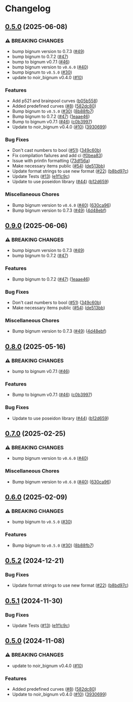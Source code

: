 # Changelog

## [0.5.0](https://github.com/madztheo/noir_bigcurve/compare/v0.9.0...v0.5.0) (2025-06-08)


### ⚠ BREAKING CHANGES

* bump bignum version to 0.7.3 ([#49](https://github.com/madztheo/noir_bigcurve/issues/49))
* bump bignum to 0.7.2 ([#47](https://github.com/madztheo/noir_bigcurve/issues/47))
* bump to bignum v0.7.1 ([#46](https://github.com/madztheo/noir_bigcurve/issues/46))
* bump bignum version to `v0.6.0` ([#40](https://github.com/madztheo/noir_bigcurve/issues/40))
* bump bignum to `v0.5.0` ([#30](https://github.com/madztheo/noir_bigcurve/issues/30))
* update to noir_bignum v0.4.0 ([#10](https://github.com/madztheo/noir_bigcurve/issues/10))

### Features

* Add p521 and brainpool curves ([b05b558](https://github.com/madztheo/noir_bigcurve/commit/b05b558bd368c04ec5860cc63d899efee93ce01d))
* Added predefined curves ([#8](https://github.com/madztheo/noir_bigcurve/issues/8)) ([582dc80](https://github.com/madztheo/noir_bigcurve/commit/582dc808886d146d40aee334bbc200ee858ad747))
* Bump bignum to `v0.5.0` ([#30](https://github.com/madztheo/noir_bigcurve/issues/30)) ([8b88fb7](https://github.com/madztheo/noir_bigcurve/commit/8b88fb7bc2092ca51fedcddd31ee225d6ea971a8))
* Bump bignum to 0.7.2 ([#47](https://github.com/madztheo/noir_bigcurve/issues/47)) ([1eaae46](https://github.com/madztheo/noir_bigcurve/commit/1eaae46ca270a340f57399232e3710730632c03e))
* Bump to bignum v0.7.1 ([#46](https://github.com/madztheo/noir_bigcurve/issues/46)) ([c0b3997](https://github.com/madztheo/noir_bigcurve/commit/c0b3997f986a0724fa14cfe4645c376a8e84a243))
* Update to noir_bignum v0.4.0 ([#10](https://github.com/madztheo/noir_bigcurve/issues/10)) ([3930699](https://github.com/madztheo/noir_bigcurve/commit/3930699251c55ebc45881536723a44faa3fd15ed))


### Bug Fixes

* Don't cast numbers to bool ([#51](https://github.com/madztheo/noir_bigcurve/issues/51)) ([349c60b](https://github.com/madztheo/noir_bigcurve/commit/349c60b77b7f769af73271036f2dd27eae78ae36))
* Fix compilation failures and add ci ([f0bea83](https://github.com/madztheo/noir_bigcurve/commit/f0bea8352200bfd721a40357f801f007ee387767))
* Issue with println formatting ([73df56a](https://github.com/madztheo/noir_bigcurve/commit/73df56a1bd0c06cd7f8adb49e5d7181e9118e5cb))
* Make necessary items public ([#54](https://github.com/madztheo/noir_bigcurve/issues/54)) ([de513bb](https://github.com/madztheo/noir_bigcurve/commit/de513bbb2ebc6158d565b49b6f127a95fda7388c))
* Update format strings to use new format ([#22](https://github.com/madztheo/noir_bigcurve/issues/22)) ([b8bd97c](https://github.com/madztheo/noir_bigcurve/commit/b8bd97c7510e9ea7303c8e8c16719dbb42374596))
* Update Tests ([#13](https://github.com/madztheo/noir_bigcurve/issues/13)) ([e1f1c9c](https://github.com/madztheo/noir_bigcurve/commit/e1f1c9c985c29213b17d965266e4f30a67b59766))
* Update to use poseidon library ([#44](https://github.com/madztheo/noir_bigcurve/issues/44)) ([b12d659](https://github.com/madztheo/noir_bigcurve/commit/b12d6594c650f08829463251c6c0064dc9a955c6))


### Miscellaneous Chores

* Bump bignum version to `v0.6.0` ([#40](https://github.com/madztheo/noir_bigcurve/issues/40)) ([630ca96](https://github.com/madztheo/noir_bigcurve/commit/630ca96be2eaf2ace1e087cf5bd251b86d2800bc))
* Bump bignum version to 0.7.3 ([#49](https://github.com/madztheo/noir_bigcurve/issues/49)) ([4d48ebf](https://github.com/madztheo/noir_bigcurve/commit/4d48ebfb36c4681463eb67dbae807ecab413a094))

## [0.9.0](https://github.com/noir-lang/noir_bigcurve/compare/v0.8.0...v0.9.0) (2025-06-06)


### ⚠ BREAKING CHANGES

* bump bignum version to 0.7.3 ([#49](https://github.com/noir-lang/noir_bigcurve/issues/49))
* bump bignum to 0.7.2 ([#47](https://github.com/noir-lang/noir_bigcurve/issues/47))

### Features

* Bump bignum to 0.7.2 ([#47](https://github.com/noir-lang/noir_bigcurve/issues/47)) ([1eaae46](https://github.com/noir-lang/noir_bigcurve/commit/1eaae46ca270a340f57399232e3710730632c03e))


### Bug Fixes

* Don't cast numbers to bool ([#51](https://github.com/noir-lang/noir_bigcurve/issues/51)) ([349c60b](https://github.com/noir-lang/noir_bigcurve/commit/349c60b77b7f769af73271036f2dd27eae78ae36))
* Make necessary items public ([#54](https://github.com/noir-lang/noir_bigcurve/issues/54)) ([de513bb](https://github.com/noir-lang/noir_bigcurve/commit/de513bbb2ebc6158d565b49b6f127a95fda7388c))


### Miscellaneous Chores

* Bump bignum version to 0.7.3 ([#49](https://github.com/noir-lang/noir_bigcurve/issues/49)) ([4d48ebf](https://github.com/noir-lang/noir_bigcurve/commit/4d48ebfb36c4681463eb67dbae807ecab413a094))

## [0.8.0](https://github.com/noir-lang/noir_bigcurve/compare/v0.7.0...v0.8.0) (2025-05-16)


### ⚠ BREAKING CHANGES

* bump to bignum v0.7.1 ([#46](https://github.com/noir-lang/noir_bigcurve/issues/46))

### Features

* Bump to bignum v0.7.1 ([#46](https://github.com/noir-lang/noir_bigcurve/issues/46)) ([c0b3997](https://github.com/noir-lang/noir_bigcurve/commit/c0b3997f986a0724fa14cfe4645c376a8e84a243))


### Bug Fixes

* Update to use poseidon library ([#44](https://github.com/noir-lang/noir_bigcurve/issues/44)) ([b12d659](https://github.com/noir-lang/noir_bigcurve/commit/b12d6594c650f08829463251c6c0064dc9a955c6))

## [0.7.0](https://github.com/noir-lang/noir_bigcurve/compare/v0.6.0...v0.7.0) (2025-02-25)


### ⚠ BREAKING CHANGES

* bump bignum version to `v0.6.0` ([#40](https://github.com/noir-lang/noir_bigcurve/issues/40))

### Miscellaneous Chores

* Bump bignum version to `v0.6.0` ([#40](https://github.com/noir-lang/noir_bigcurve/issues/40)) ([630ca96](https://github.com/noir-lang/noir_bigcurve/commit/630ca96be2eaf2ace1e087cf5bd251b86d2800bc))

## [0.6.0](https://github.com/noir-lang/noir_bigcurve/compare/v0.5.2...v0.6.0) (2025-02-09)


### ⚠ BREAKING CHANGES

* bump bignum to `v0.5.0` ([#30](https://github.com/noir-lang/noir_bigcurve/issues/30))

### Features

* Bump bignum to `v0.5.0` ([#30](https://github.com/noir-lang/noir_bigcurve/issues/30)) ([8b88fb7](https://github.com/noir-lang/noir_bigcurve/commit/8b88fb7bc2092ca51fedcddd31ee225d6ea971a8))

## [0.5.2](https://github.com/noir-lang/noir_bigcurve/compare/v0.5.1...v0.5.2) (2024-12-21)


### Bug Fixes

* Update format strings to use new format ([#22](https://github.com/noir-lang/noir_bigcurve/issues/22)) ([b8bd97c](https://github.com/noir-lang/noir_bigcurve/commit/b8bd97c7510e9ea7303c8e8c16719dbb42374596))

## [0.5.1](https://github.com/noir-lang/noir_bigcurve/compare/v0.5.0...v0.5.1) (2024-11-30)


### Bug Fixes

* Update Tests ([#13](https://github.com/noir-lang/noir_bigcurve/issues/13)) ([e1f1c9c](https://github.com/noir-lang/noir_bigcurve/commit/e1f1c9c985c29213b17d965266e4f30a67b59766))

## [0.5.0](https://github.com/noir-lang/noir_bigcurve/compare/v0.3.1...v0.5.0) (2024-11-08)


### ⚠ BREAKING CHANGES

* update to noir_bignum v0.4.0 ([#10](https://github.com/noir-lang/noir_bigcurve/issues/10))

### Features

* Added predefined curves ([#8](https://github.com/noir-lang/noir_bigcurve/issues/8)) ([582dc80](https://github.com/noir-lang/noir_bigcurve/commit/582dc808886d146d40aee334bbc200ee858ad747))
* Update to noir_bignum v0.4.0 ([#10](https://github.com/noir-lang/noir_bigcurve/issues/10)) ([3930699](https://github.com/noir-lang/noir_bigcurve/commit/3930699251c55ebc45881536723a44faa3fd15ed))

